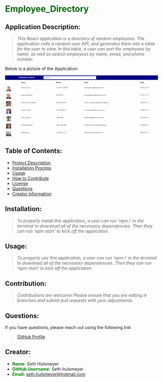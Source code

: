 # <span style="color:darkgreen"> **Employee_Directory**</span>


  ## Application Description:
  > *This React application is a directory of random employees. The application calls a random user API, and generates them into a table for the user to view. In this table, a user can sort the employees by name, as well as search employees by name, email, and phone number.*

  Below is a picture of the Application:
  
  ![Employee Directory](./assets/Directory.PNG)

  ## Table of Contents:

  * [Project Description](#description)
  * [Installation Process](#installation)
  * [Usage](#usage)
  * [How to Contribute](#contribution)
  * [License](#license)
  * [Questions](#questions)
  * [Creator Information](#creator)

  ## Installation:
  > *To properly install this application, a user can run 'npm i' in the terminal to download all of the necessary dependencies. Then they can run 'npm start' to kick off the application.*

  ## Usage:
  > *To properly use this application, a user can run 'npm i' in the terminal to download all of the necessary dependencies. Then they can run 'npm start' to kick off the application.*

  ## Contribution:
  > *Contributions are welcome! Please ensure that you are editing in branches and submit pull requests with your adjustments.*

  ## Questions:
  If you have questions, please reach out using the following link
  >[GitHub Profile](http://github.com/Seth-hulsmeyer)


  ## Creator:
  * <span style="color:green">**Name:**</span> Seth Hulsmeyer
  * <span style="color:green">**GitHub Username:**</span> Seth-hulsmeyer
  * <span style="color:green">**Email:**</span> seth.hulsmeyer@hotmail.com

